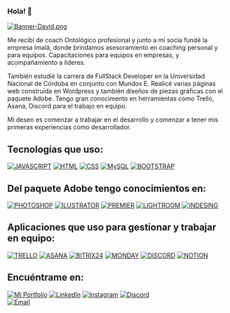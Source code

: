 ### Hola! 👋

[![Banner-David.png](https://i.postimg.cc/cJHdbBrM/Banner-David.png)](https://postimg.cc/cvpqKY7r)



Me recibí de coach Ontológico profesional y junto a mi socia fundé la empresa Imalá, donde brindamos asesoramiento en coaching personal y para equipos. Capacitaciones para equipos en empresas, y acompañamiento a líderes.

También estudié la carrera de FullStack Developer en la Universidad Nacional de Córdoba en conjunto con Mundos E.
Realicé varias páginas web construida en Wordpress y también diseños de piezas gráficas con el paquete Adobe. 
Tengo gran conocimento en herramientas como Trello, Asana, Discord para el trabajo en equipo.

Mi deseo es comenzar a trabajar en el desarrollo y comenzar a tener mis primeras experiencias como desarrollador.

## Tecnologías que uso:

[![JAVASCRIPT](https://img.shields.io/badge/JAVASCRIPT-F7DF1E?style=for-the-badge&logo=html&logoColor=white&labelColor=E34F26)]()
[![HTML](https://img.shields.io/badge/HTML-E34F26?style=for-the-badge&logo=html&logoColor=white&labelColor=E34F26)]()
[![CSS](https://img.shields.io/badge/CSS-1572B6?style=for-the-badge&logo=html&logoColor=white&labelColor=1572B6)]()
[![MySQL](https://img.shields.io/badge/MySQL-4479A1?style=for-the-badge&logo=html&logoColor=white&labelColor=26557c)]()
[![BOOTSTRAP](https://img.shields.io/badge/BOOTSTRAP-7952B3?style=for-the-badge&logo=html&logoColor=white&labelColor=7952B3)]()

## Del paquete Adobe tengo conocimientos en:

[![PHOTOSHOP](https://img.shields.io/badge/PHOTOSHOP-31A8FF?style=for-the-badge&logo=html&logoColor=white&labelColor=7952B3)]()
[![ILUSTRATOR](https://img.shields.io/badge/ILUSTRATOR-FF9A00?style=for-the-badge&logo=html&logoColor=white&labelColor=7952B3)]()
[![PREMIER](https://img.shields.io/badge/PREMIER-9999FF?style=for-the-badge&logo=html&logoColor=white&labelColor=7952B3)]()
[![LIGHTROOM](https://img.shields.io/badge/LIGHTROOM-31A8FF?style=for-the-badge&logo=html&logoColor=white&labelColor=7952B3)]()
[![INDESING](https://img.shields.io/badge/INDESING-FF3366?style=for-the-badge&logo=html&logoColor=white&labelColor=7952B3)]()

## Aplicaciones que uso para gestionar y trabajar en equipo:

[![TRELLO](https://img.shields.io/badge/TRELLO-0052CC?style=for-the-badge&logo=html&logoColor=white&labelColor=7952B3)]()
[![ASANA](https://img.shields.io/badge/ASANA-F06A6A?style=for-the-badge&logo=html&logoColor=white&labelColor=7952B3)]()
[![BITRIX24](https://img.shields.io/badge/BITRIX24-32C0F6?style=for-the-badge&logo=html&logoColor=white&labelColor=7952B3)]()
[![MONDAY](https://img.shields.io/badge/MONDAY-e2445c?style=for-the-badge&logo=html&logoColor=white&labelColor=7952B3)]()
[![DISCORD](https://img.shields.io/badge/DISCORD-5865F2?style=for-the-badge&logo=html&logoColor=white&labelColor=7952B3)]()
[![NOTION](https://img.shields.io/badge/NOTION-000000?style=for-the-badge&logo=html&logoColor=white&labelColor=7952B3)]()


















## Encuéntrame en:

[![Mi Portfolio](https://img.shields.io/badge/web-davidtello.com.ar-14a1f0?style=for-the-badge&logo=dev.to&logoColor=white&labelColor=101010)](https://davidtello.com.ar)
[![LinkedIn](https://img.shields.io/badge/LinkedIn-davidtello2502-0077B5?style=for-the-badge&logo=linkedin&logoColor=white&labelColor=101010)](https://www.linkedin.com/in/davidtello2502/)
[![Instagram](https://img.shields.io/badge/Instagram-@che_david25-E4405F?style=for-the-badge&logo=instagram&logoColor=white&labelColor=101010)](https://instagram.com/che_david25)
[![Discord](https://img.shields.io/badge/Discord-chedavid25-5865F2?style=for-the-badge&logo=discord&logoColor=white&labelColor=101010)](https://discord.com/users/Che%20David#1001)
</br>
[![Email](https://img.shields.io/badge/davidtello2502@gmail.com-email_personal-D14836?style=for-the-badge&logo=gmail&logoColor=white&labelColor=101010)](mailto:davidtello2502@gmail.com)










